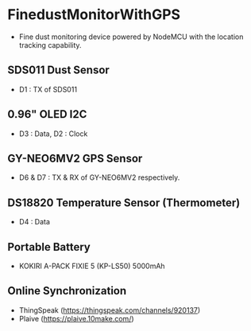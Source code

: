 # FinedustMonitorWithGPS
* Fine dust monitoring device powered by NodeMCU with the location tracking capability.

## SDS011 Dust Sensor
* D1 : TX of SDS011

## 0.96" OLED I2C
* D3 : Data, D2 : Clock

## GY-NEO6MV2 GPS Sensor
* D6 & D7 : TX & RX of GY-NEO6MV2 respectively.

## DS18820 Temperature Sensor (Thermometer)
* D4 : Data

## Portable Battery
* KOKIRI A-PACK FIXIE 5 (KP-LS50) 5000mAh

## Online Synchronization
* ThingSpeak (https://thingspeak.com/channels/920137)
* Plaive (https://plaive.10make.com/)
